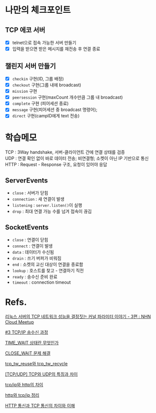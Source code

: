 # 나만의 체크포인트
## TCP 에코 서버
- [x] telnet으로 접속 가능한 서버 만들기
- [x] 입력을 받으면 받은 메시지를 재전송 후 연결 종료
## 챌린지 서버 만들기
- [x] `checkin` 구현(ID, 그룹 배정)
- [x] `checkout` 구현(그룹 내에 broadcast)
- [x] `mission` 구현
- [x] `peersession` 구현(maxCount 개수만큼 그룹 내 broadcast)
- [x] `complete` 구현 (피어세션 종료)
- [x] `message` 구현(피어세션 중 broadcast 명령어);
- [x] `direct` 구현(campID에게 text 전송)

# 학습메모
TCP : 3Way handshake, 서버-클라이언트 간에 연결 상태를 검증  
UDP : 연결 확인 없이 바로 데이터 전송; 비연결형; 소켓이 아닌 IP 기반으로 통신  
HTTP : Request - Response 구조, 요청이 있어야 응답  

## ServerEvents
- `close` : 서버가 닫힘  
- `connection` : 새 연결이 발생
- `listening` : `server.listen()`이 실행
- `drop` : 최대 연결 가능 수를 넘겨 접속이 끊김
## SocketEvents
- `close` : 연결이 닫힘
- `connect` : 연결이 발생
- `data` : 데이터가 수신됨
- `drain` : 쓰기 버퍼가 비워짐
- `end` : 소켓의 교신 대상이 연결을 종료함
- `lookup` : 호스트를 찾고 - 연결하기 직전
- `ready` : 송수신 준비 완료
- `timeout` : connection timeout

# Refs.
[리눅스 서버의 TCP 네트워크 성능을 결정짓는 커널 파라미터 이야기 - 3편 : NHN Cloud Meetup](https://meetup.toast.com/posts/55)  

[#3 TCP/IP 송수신 과정](https://valueelectronic.tistory.com/102)  

[TIME_WAIT 상태란 무엇인가](https://docs.likejazz.com/time-wait/)  

[CLOSE_WAIT 문제 해결](https://docs.likejazz.com/close-wait/)  

[tcp_tw_reuse와 tcp_tw_recycle](https://brunch.co.kr/@alden/3)  

[[TCP/UDP] TCP와 UDP의 특징과 차이](https://mangkyu.tistory.com/15)  

[tcp/ip와 http의 차이](https://blog.naver.com/PostView.nhn?blogId=k220j&logNo=220694238797)  

[http와 tcp/ip 정리](https://dreamdeveloper403.tistory.com/61)  

[HTTP 통신과 TCP 통신의 차이와 이해](https://moondongjun.tistory.com/34)  